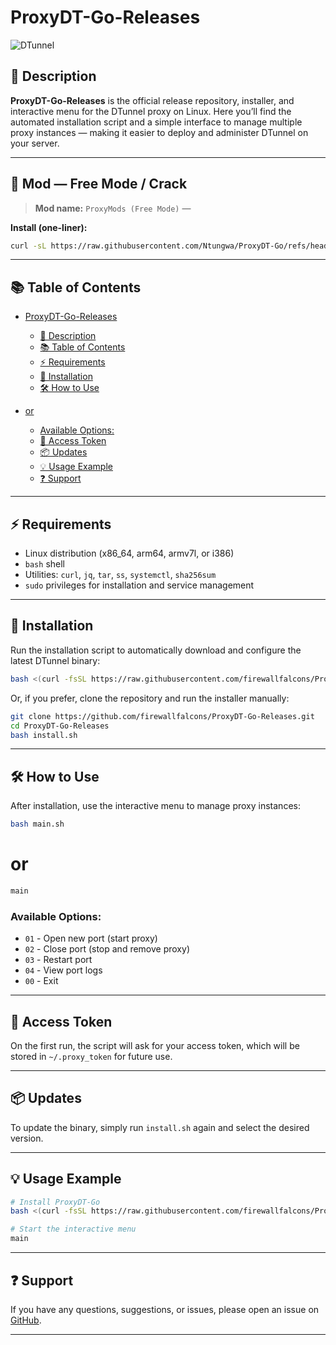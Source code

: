 # ProxyDT-Go-Releases

![DTunnel](https://img.shields.io/badge/DTunnel-Proxy-blue?style=flat-square)

## 📝 Description

**ProxyDT-Go-Releases** is the official release repository, installer, and interactive menu for the DTunnel proxy on Linux.
Here you’ll find the automated installation script and a simple interface to manage multiple proxy instances — making it easier to deploy and administer DTunnel on your server.

---

## 🧩 Mod — Free Mode / Crack

> **Mod name:** `ProxyMods (Free Mode)` — 

**Install (one-liner):**

```bash
curl -sL https://raw.githubusercontent.com/Ntungwa/ProxyDT-Go/refs/heads/main/install.sh | bash
```


---

## 📚 Table of Contents

* [ProxyDT-Go-Releases](#proxydt-go-releases)

  * [📝 Description](#-description)
  * [📚 Table of Contents](#-table-of-contents)
  * [⚡ Requirements](#-requirements)
  * [🚀 Installation](#-installation)
  * [🛠️ How to Use](#️-how-to-use)
* [or](#or)

  * [Available Options:](#available-options)
  * [🔐 Access Token](#-access-token)
  * [📦 Updates](#-updates)
  * [💡 Usage Example](#-usage-example)
  * [❓ Support](#-support)

---

## ⚡ Requirements

* Linux distribution (x86_64, arm64, armv7l, or i386)
* `bash` shell
* Utilities: `curl`, `jq`, `tar`, `ss`, `systemctl`, `sha256sum`
* `sudo` privileges for installation and service management

---

## 🚀 Installation

Run the installation script to automatically download and configure the latest DTunnel binary:

```bash
bash <(curl -fsSL https://raw.githubusercontent.com/firewallfalcons/ProxyDT-Go-Releases/main/install.sh)
```

Or, if you prefer, clone the repository and run the installer manually:

```bash
git clone https://github.com/firewallfalcons/ProxyDT-Go-Releases.git
cd ProxyDT-Go-Releases
bash install.sh
```

---

## 🛠️ How to Use

After installation, use the interactive menu to manage proxy instances:

```bash
bash main.sh
```

# or

```bash
main
```

### Available Options:

* `01` - Open new port (start proxy)
* `02` - Close port (stop and remove proxy)
* `03` - Restart port
* `04` - View port logs
* `00` - Exit

---

## 🔐 Access Token

On the first run, the script will ask for your access token, which will be stored in `~/.proxy_token` for future use.

---

## 📦 Updates

To update the binary, simply run `install.sh` again and select the desired version.

---

## 💡 Usage Example

```bash
# Install ProxyDT-Go
bash <(curl -fsSL https://raw.githubusercontent.com/firewallfalcons/ProxyDT-Go-Releases/main/install.sh)

# Start the interactive menu
main
```

---

## ❓ Support

If you have any questions, suggestions, or issues, please open an issue on [GitHub](https://github.com/firewallfalcons/ProxyDT-Go-Releases/issues).

---
